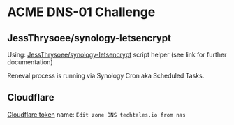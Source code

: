 <!-- markdownlint-disable MD033 -->
<!-- markdownlint-disable MD046 -->
<!-- markdownlint-disable MD013 -->

# ACME DNS-01 Challenge

## JessThrysoee/synology-letsencrypt

Using: [JessThrysoee/synology-letsencrypt](https://github.com/JessThrysoee/synology-letsencrypt) script helper (see link for further documentation)

Reneval process is running via Synology Cron aka Scheduled Tasks.

## Cloudflare

[Cloudflare token](https://dash.cloudflare.com/profile/api-tokens) name: `Edit zone DNS techtales.io from nas`
